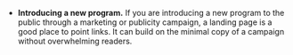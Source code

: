 - **Introducing a new program.** If you are introducing a new program to the public through a marketing or publicity campaign, a landing page is a good place to point links. It can build on the minimal copy of a campaign without overwhelming readers.
